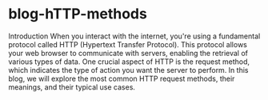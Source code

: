 # blog-hTTP-methods
 
 Introduction
When you interact with the internet, you're using a fundamental protocol called HTTP (Hypertext Transfer Protocol). This protocol allows your web browser to communicate with servers, enabling the retrieval of various types of data. One crucial aspect of HTTP is the request method, which indicates the type of action you want the server to perform. In this blog, we will explore the most common HTTP request methods, their meanings, and their typical use cases.
